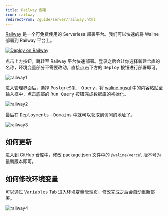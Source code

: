 ```yaml
---
title: Railway 部署
icon: railway
redirectFrom: /guide/server/railway.html
---
```


[Railway](https://railway.app/) 是一个可免费使用的 Serverless 部署平台。我们可以快速的将 Waline 部署到 Railway 平台上。

[![Deploy on Railway](https://railway.app/button.svg)](https://railway.app/new/template/UZB84v?referralCode=lizheming)

点击上方按钮，跳转至 Railway 平台快速部署。登录之后会让你选择新建仓库的名称，环境变量部分不需要改动，直接点击下方的 <kbd>Deploy</kbd> 按钮进行部署即可。

![railway1](../assets/railway-1.jpg)

进入管理界面后，选择 <kbd>PostgreSQL</kbd> - <kbd>Query</kbd>，将 [waline.pgsql](https://github.com/walinejs/waline/blob/main/assets/waline.pgsql) 中的内容粘贴至输入框中，点击底部的 <kbd>Run Query</kbd> 按钮完成数据库的初始化。

![railway2](../assets/railway-2.jpg)

最后在 <kbd>Deployments</kbd> - <kbd>Domains</kbd> 中就可以获取到访问的地址了。

![railway3](../assets/railway-3.jpg)

## 如何更新

进入到 GitHub 仓库中，修改 package.json 文件中的 `@waline/vercel` 版本号为最新版本即可。

## 如何修改环境变量

可以通过 <kbd>Variables</kbd> Tab 进入环境变量管理页，修改完成之后会自动重新部署。

![railway4](../assets/railway-4.jpg)
